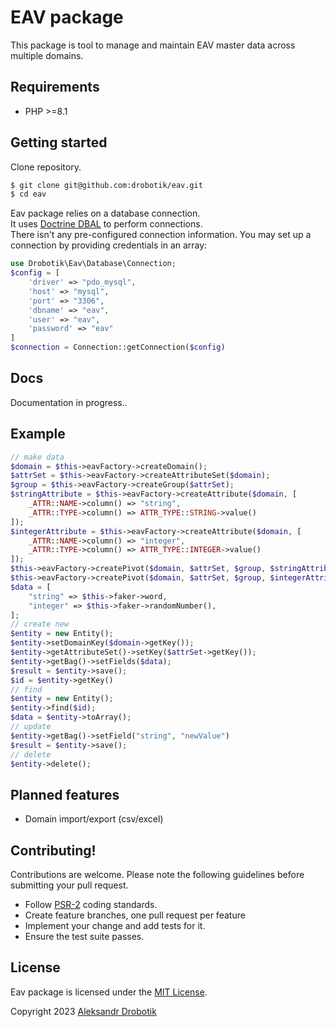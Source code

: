 # EAV package

This package is tool to manage and maintain EAV master data across multiple domains.

## Requirements
- PHP >=8.1

## Getting started

Clone repository.
```bash
$ git clone git@github.com:drobotik/eav.git 
$ cd eav
```

Eav package relies on a database connection.<br> It uses [Doctrine DBAL](https://www.doctrine-project.org/projects/doctrine-dbal/en/latest/reference/configuration.html#configuration) to perform connections.<br />
There isn't any pre-configured connection information. You may set up a connection by providing credentials in an array:

```php
use Drobotik\Eav\Database\Connection;
$config = [
    'driver' => "pdo_mysql",
    'host' => "mysql",
    'port' => "3306",
    'dbname' => "eav",
    'user' => "eav",
    'password' => "eav"
]
$connection = Connection::getConnection($config)
```

## Docs 

Documentation in progress..

## Example


```php
// make data
$domain = $this->eavFactory->createDomain();
$attrSet = $this->eavFactory->createAttributeSet($domain);
$group = $this->eavFactory->createGroup($attrSet);
$stringAttribute = $this->eavFactory->createAttribute($domain, [
    _ATTR::NAME->column() => "string",
    _ATTR::TYPE->column() => ATTR_TYPE::STRING->value()
]);
$integerAttribute = $this->eavFactory->createAttribute($domain, [
    _ATTR::NAME->column() => "integer",
    _ATTR::TYPE->column() => ATTR_TYPE::INTEGER->value()
]);
$this->eavFactory->createPivot($domain, $attrSet, $group, $stringAttribute);
$this->eavFactory->createPivot($domain, $attrSet, $group, $integerAttribute);
$data = [
    "string" => $this->faker->word,
    "integer" => $this->faker->randomNumber(),
];
// create new 
$entity = new Entity();
$entity->setDomainKey($domain->getKey());
$entity->getAttributeSet()->setKey($attrSet->getKey());
$entity->getBag()->setFields($data);
$result = $entity->save();
$id = $entity->getKey()
// find
$entity = new Entity();
$entity->find($id);
$data = $entity->toArray();
// update
$entity->getBag()->setField("string", "newValue")
$result = $entity->save();
// delete
$entity->delete();
```

## Planned features 

* Domain import/export (csv/excel)

## Contributing!

Contributions are welcome. 
Please note the following guidelines before submitting your pull request.

- Follow [PSR-2](http://www.php-fig.org/psr/psr-2/) coding standards.
- Create feature branches, one pull request per feature
- Implement your change and add tests for it.
- Ensure the test suite passes.

## License

Eav package is licensed under the [MIT License](http://opensource.org/licenses/MIT).

Copyright 2023 [Aleksandr Drobotik](https://github.com/drobotik)